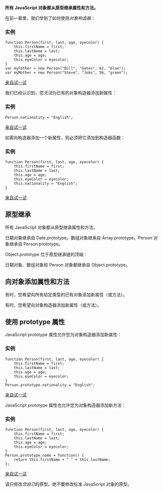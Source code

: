 **所有 JavaScript 对象都从原型继承属性和方法。**

在前一章里，我们学到了如何使用*对象构造器*：

### 实例

```
function Person(first, last, age, eyecolor) {
    this.firstName = first;
    this.lastName = last;
    this.age = age;
    this.eyeColor = eyecolor;
}
var myFather = new Person("Bill", "Gates", 62, "blue");
var myMother = new Person("Steve", "Jobs", 56, "green");
```

[亲自试一试](https://www.w3school.com.cn/tiy/t.asp?f=js_object_prototype_1)

我们已经认识到，您*无法*为已有的对象构造器添加新属性：

### 实例

```
Person.nationality = "English";
```

[亲自试一试](https://www.w3school.com.cn/tiy/t.asp?f=js_object_prototype_2)

如需向构造器添加一个新属性，则必须把它添加到构造器函数：

### 实例

```
function Person(first, last, age, eyecolor) {
    this.firstName = first;
    this.lastName = last;
    this.age = age;
    this.eyeColor = eyecolor;
    this.nationality = "English";
}
```

[亲自试一试](https://www.w3school.com.cn/tiy/t.asp?f=js_object_prototype_3)

## 原型继承

所有 JavaScript 对象都从原型继承属性和方法。

日期对象继承自 Date.prototype。数组对象继承自 Array.prototype。Person 对象继承自 Person.prototype。

Object.prototype 位于原型继承链的顶端：

日期对象、数组对象和 Person 对象都继承自 Object.prototype。

## 向对象添加属性和方法

有时，您希望向所有给定类型的已有对象添加新属性（或方法）。

有时，您希望向对象构造器添加新属性（或方法）。

## 使用 prototype 属性

JavaScript prototype 属性允许您为对象构造器添加新属性：

### 实例

```
function Person(first, last, age, eyecolor) {
    this.firstName = first;
    this.lastName = last;
    this.age = age;
    this.eyeColor = eyecolor;
}
Person.prototype.nationality = "English";
```

[亲自试一试](https://www.w3school.com.cn/tiy/t.asp?f=js_object_prototype_4)

JavaScript prototype 属性也允许您为对象构造器添加新方法：

### 实例

```
function Person(first, last, age, eyecolor) {
    this.firstName = first;
    this.lastName = last;
    this.age = age;
    this.eyeColor = eyecolor;
}
Person.prototype.name = function() {
    return this.firstName + " " + this.lastName;
};
```

[亲自试一试](https://www.w3school.com.cn/tiy/t.asp?f=js_object_prototype_5)

请只修改*您自己*的原型。绝不要修改标准 JavaScript 对象的原型。